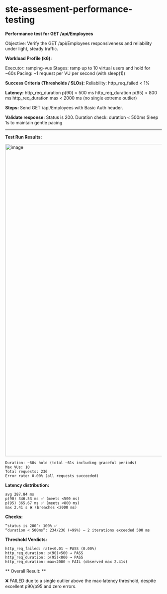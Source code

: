 # ste-assesment-performance-testing

**Performance test for GET /api/Employees**

Objective: Verify the GET /api/Employees responsiveness and reliability under light, steady traffic.

**Workload Profile (k6):**

Executor: ramping-vus
Stages: ramp up to 10 virtual users and hold for ~60s 
Pacing: ~1 request per VU per second (with sleep(1))


**Success Criteria (Thresholds / SLOs):**
Reliability: http_req_failed < 1%

**Latency:**
http_req_duration p(90) < 500 ms
http_req_duration p(95) < 800 ms
http_req_duration max < 2000 ms (no single extreme outlier)

**Steps:**
Send GET /api/Employees with Basic Auth header.

**Validate response:**
Status is 200.
Duration check: duration < 500ms
Sleep 1s to maintain gentle pacing.

----------------------------------------------------------------------------------------------------------------------------------

**Test Run Results:**

<img width="1109" height="1000" alt="image" src="https://github.com/user-attachments/assets/ace34248-961d-4a91-8ead-29ab0bf6c6fc" />

```
Duration: ~60s hold (total ~61s including graceful periods)
Max VUs: 10
Total requests: 236
Error rate: 0.00% (all requests succeeded)
```
**Latency distribution:**
```
avg 287.84 ms
p(90) 346.53 ms ✅ (meets <500 ms)
p(95) 365.67 ms ✅ (meets <800 ms)
max 2.41 s ❌ (breaches <2000 ms)
```
**Checks:**
```
“status is 200”: 100% ✅
“duration < 500ms”: 234/236 (≈99%) — 2 iterations exceeded 500 ms
```
**Threshold Verdicts:**
```
http_req_failed: rate<0.01 → PASS (0.00%)
http_req_duration: p(90)<500 → PASS
http_req_duration: p(95)<800 → PASS
http_req_duration: max<2000 → FAIL (observed max 2.41s)
```

** Overall Result: **

❌ FAILED due to a single outlier above the max-latency threshold, despite excellent p90/p95 and zero errors.

